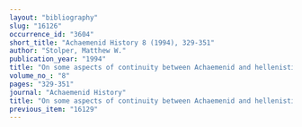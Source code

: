 ```yaml
---
layout: "bibliography"
slug: "16126"
occurrence_id: "3604"
short_title: "Achaemenid History 8 (1994), 329-351"
author: "Stolper, Matthew W."
publication_year: "1994"
title: "On some aspects of continuity between Achaemenid and hellenistic Babylonian legal texts"
volume_no_: "8"
pages: "329-351"
journal: "Achaemenid History"
title: "On some aspects of continuity between Achaemenid and hellenistic Babylonian legal texts"
previous_item: "16129"
---
```

